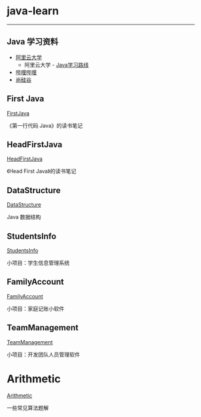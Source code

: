 # java-learn
---
## Java 学习资料
- [阿里云大学](https://edu.aliyun.com/)
  - 阿里云大学 - [Java学习路线](https://edu.aliyun.com/roadmap/java?spm=5176.13345299.1392477.3.7f01f153PfIXqQ)
- [哔哩哔哩](https://www.bilibili.com/video/av48144058)
- [尚硅谷](http://www.atguigu.com/download.shtml#java)

## First Java
[FirstJava](FirstJava)

《第一行代码 Java》的读书笔记

## HeadFirstJava
[HeadFirstJava](HeadFirstJava)

《Head First Java》的读书笔记

## DataStructure
[DataStructure](DataStructure)

Java 数据结构

## StudentsInfo
[StudentsInfo](StudentsInfo)

小项目：学生信息管理系统

## FamilyAccount
[FamilyAccount](FamilyAccount)

小项目：家庭记账小软件

## TeamManagement
[TeamManagement](TeamManagement)

小项目：开发团队人员管理软件

# Arithmetic
[Arithmetic](Arithmetic)

一些常见算法题解